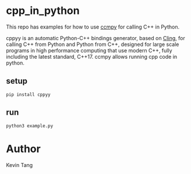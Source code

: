 # cpp_in_python
This repo has examples for how to use [ccmpy](https://cppyy.readthedocs.io/en/latest/index.html) for calling C++ in Python.

cppyy is an automatic Python-C++ bindings generator, based on [Cling](https://root.cern.ch/cling), for calling C++ from Python and Python from C++, designed for large scale programs in high performance computing that use modern C++, fully including the latest standard, C++17.
ccmpy allows running cpp code in python.

## setup
```
pip install cppyy
```

## run
```
python3 example.py
```

# Author
Kevin Tang



